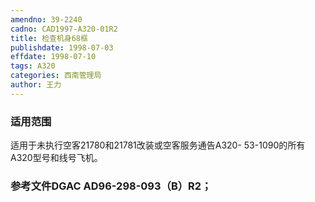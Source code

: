 ```yaml
---
amendno: 39-2240  
cadno: CAD1997-A320-01R2  
title: 检查机身68框  
publishdate: 1998-07-03  
effdate: 1998-07-10  
tags: A320  
categories: 西南管理局  
author: 王力  
---
```

  
### 适用范围  
适用于未执行空客21780和21781改装或空客服务通告A320- 53-1090的所有A320型号和线号飞机。  
  
<!--more-->  
### 参考文件DGAC AD96-298-093（B）R2；